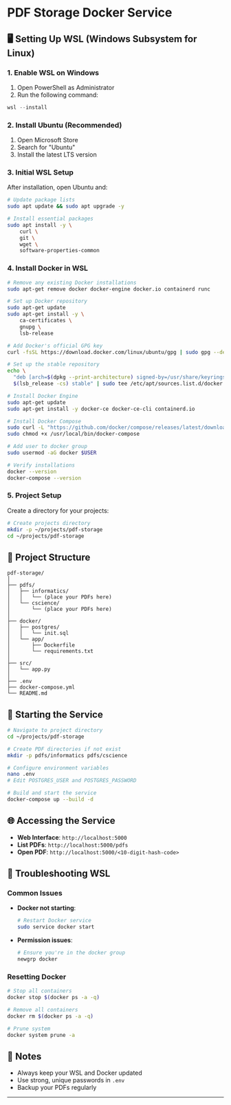 # PDF Storage Docker Service

## 🖥️ Setting Up WSL (Windows Subsystem for Linux)

### 1. Enable WSL on Windows
1. Open PowerShell as Administrator
2. Run the following command:
```powershell
wsl --install
```

### 2. Install Ubuntu (Recommended)
1. Open Microsoft Store
2. Search for "Ubuntu"
3. Install the latest LTS version

### 3. Initial WSL Setup
After installation, open Ubuntu and:
```bash
# Update package lists
sudo apt update && sudo apt upgrade -y

# Install essential packages
sudo apt install -y \
    curl \
    git \
    wget \
    software-properties-common
```

### 4. Install Docker in WSL
```bash
# Remove any existing Docker installations
sudo apt-get remove docker docker-engine docker.io containerd runc

# Set up Docker repository
sudo apt-get update
sudo apt-get install -y \
    ca-certificates \
    gnupg \
    lsb-release

# Add Docker's official GPG key
curl -fsSL https://download.docker.com/linux/ubuntu/gpg | sudo gpg --dearmor -o /usr/share/keyrings/docker-archive-keyring.gpg

# Set up the stable repository
echo \
  "deb [arch=$(dpkg --print-architecture) signed-by=/usr/share/keyrings/docker-archive-keyring.gpg] https://download.docker.com/linux/ubuntu \
  $(lsb_release -cs) stable" | sudo tee /etc/apt/sources.list.d/docker.list > /dev/null

# Install Docker Engine
sudo apt-get update
sudo apt-get install -y docker-ce docker-ce-cli containerd.io

# Install Docker Compose
sudo curl -L "https://github.com/docker/compose/releases/latest/download/docker-compose-$(uname -s)-$(uname -m)" -o /usr/local/bin/docker-compose
sudo chmod +x /usr/local/bin/docker-compose

# Add user to docker group
sudo usermod -aG docker $USER

# Verify installations
docker --version
docker-compose --version
```

### 5. Project Setup
Create a directory for your projects:
```bash
# Create projects directory
mkdir -p ~/projects/pdf-storage
cd ~/projects/pdf-storage
```

## 📂 Project Structure
```
pdf-storage/
│
├── pdfs/
│   ├── informatics/
│   │   └── (place your PDFs here)
│   └── cscience/
│       └── (place your PDFs here)
│
├── docker/
│   ├── postgres/
│   │   └── init.sql
│   └── app/
│       ├── Dockerfile
│       └── requirements.txt
│
├── src/
│   └── app.py
│
├── .env
├── docker-compose.yml
└── README.md
```

## 🚀 Starting the Service
```bash
# Navigate to project directory
cd ~/projects/pdf-storage

# Create PDF directories if not exist
mkdir -p pdfs/informatics pdfs/cscience

# Configure environment variables
nano .env
# Edit POSTGRES_USER and POSTGRES_PASSWORD

# Build and start the service
docker-compose up --build -d
```

## 🌐 Accessing the Service
- **Web Interface**: `http://localhost:5000`
- **List PDFs**: `http://localhost:5000/pdfs`
- **Open PDF**: `http://localhost:5000/<10-digit-hash-code>`

## 🔧 Troubleshooting WSL

### Common Issues
- **Docker not starting**:
  ```bash
  # Restart Docker service
  sudo service docker start
  ```

- **Permission issues**:
  ```bash
  # Ensure you're in the docker group
  newgrp docker
  ```

### Resetting Docker
```bash
# Stop all containers
docker stop $(docker ps -a -q)

# Remove all containers
docker rm $(docker ps -a -q)

# Prune system
docker system prune -a
```

## 📝 Notes
- Always keep your WSL and Docker updated
- Use strong, unique passwords in `.env`
- Backup your PDFs regularly

---